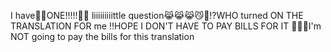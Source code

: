 I have☝🏻ONE!!!!!🤏🏻 liiiiiiiiittle question😹😹😹😼🦴⁉️WHO turned ON THE TRANSLATION FOR me ‼️HOPE I DON'T HAVE TO PAY BILLS FOR IT 🚫🚫🚫I'm NOT going to pay the bills for this translation

